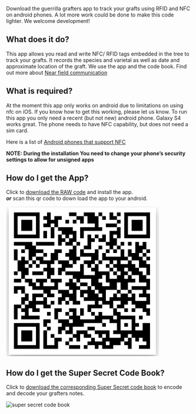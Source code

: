 Download the guerrilla grafters app to track your grafts using RFID and NFC on android phones.
A lot more work could be done to make this code lighter. We welcome development!

## What does it do?
This app allows you read and write NFC/ RFID tags embedded in the tree to track your grafts. It records the species and varietal as well as date and approximate location of the graft. We use the app and the code book.  Find out more about [Near field communication](http://nearfieldcommunication.org/)

## What is required?
At the moment this app only works on android due to limitations on using nfc on iOS. If you know how to get this working, please let us know.  To run this app you only need a recent (but not new) android phone.  Galaxy S4 works great. The phone needs to have NFC capability, but does not need a sim card. 

Here is a list of [Android phones that support NFC ](https://www.unitag.io/nfc/is-my-phone-compatible-with-nfc)

__NOTE: During the installation You need to change your phone’s security settings to allow for unsigned apps__

## How do I get the App?
Click  to [download the RAW code](https://github.com/guerrillagrafters/app/blob/master/GuerrillaGrafterApp.apk?raw=true) and install the app.  
 ___or___
 scan this qr code to down load the app to your android.
 
 ![downlad the app](ggapp.png)
 
## How do I get the Super Secret Code Book?
Click to [download the corresponding Super Secret code book](GG_code_bookv2.pdf) to encode and decode your grafters notes. 

 ![super secret code book](http://www.guerrillagrafters.org/wp-content/uploads/2017/06/codebook.png)



